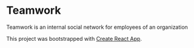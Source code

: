# Teamwork

Teamwork is an ​internal social network for employees of an organization

This project was bootstrapped with [Create React App](https://github.com/facebook/create-react-app).
